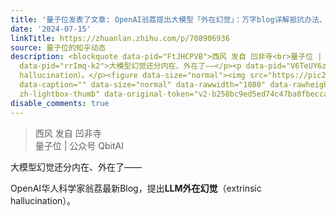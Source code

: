 ```yaml
---
title: '量子位发表了文章: OpenAI翁荔提出大模型「外在幻觉」：万字blog详解抵抗办法、产幻原因和检测方式'
date: '2024-07-15'
linkTitle: https://zhuanlan.zhihu.com/p/708906936
source: 量子位的知乎动态
description: <blockquote data-pid="FtJHCPVB">西风 发自 凹非寺<br>量子位 | 公众号 QbitAI</blockquote><p
  data-pid="rrImq-k2">大模型幻觉还分内在、外在了——</p><p data-pid="V6TeUY6z">OpenAI华人科学家翁荔最新Blog，提出<b>LLM外在幻觉</b>（extrinsic
  hallucination）。</p><figure data-size="normal"><img src="https://pic2.zhimg.com/v2-b258bc9ed5ed74c47ba0fbecca9a7161.jpg"
  data-caption="" data-size="normal" data-rawwidth="1080" data-rawheight="285" class="origin_image
  zh-lightbox-thumb" data-original-token="v2-b258bc9ed5ed74c47ba0fbecca9a7 ...
disable_comments: true
---
```

<blockquote data-pid="FtJHCPVB">西风 发自 凹非寺<br>量子位 | 公众号 QbitAI</blockquote><p data-pid="rrImq-k2">大模型幻觉还分内在、外在了——</p><p data-pid="V6TeUY6z">OpenAI华人科学家翁荔最新Blog，提出<b>LLM外在幻觉</b>（extrinsic hallucination）。</p><figure data-size="normal"><img src="https://pic2.zhimg.com/v2-b258bc9ed5ed74c47ba0fbecca9a7161.jpg" data-caption="" data-size="normal" data-rawwidth="1080" data-rawheight="285" class="origin_image zh-lightbox-thumb" data-original-token="v2-b258bc9ed5ed74c47ba0fbecca9a7 ...